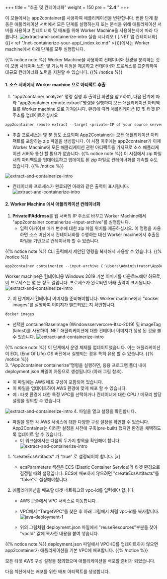+++
title = "추출 및 컨테이너화"
weight = 150
pre = "<b>2.4 </b>"
+++

이 모듈에서는 app2container를 사용하여 애플리케이션을 변환합니다. 변환 단계 활동은 애플리케이션 서버에서 모든 단계를 실행하는지 또는 분석을 위해 애플리케이션 서버를 사용하고 컨테이너화 및 배포를 위해 Worker Machine을 사용하는지에 따라 다릅니다.
![extract-and-containerize-intro](/extract-and-containerize/extract-containerize-overview.png)
실습 시나리오 ( [.NET 앱 컨테이너화]({{< ref "/net-containerize-your-app/_index.ko.md" >}}))에서는 Worker machine에서 아래 단계를 모두 실행합니다.

{{% notice note %}}
Worker Machine을 사용하여 컨테이너화 환경을 분리하는 것이 모범 사례이며 보안 및 기능적 이점을 제공하고 컨테이너화 프로세스를 표준화하여 대규모 컨테이너화 노력을 지원할 수 있습니다.
{{% /notice %}}  

#### 1. 소스 서버에서 Worker machine 으로 아티팩트 추출

1. "app2container analyze" 명령 실행 후  출력된  화면을 참고하여, 다음 단계에 따라 "app2container remote extract"명령을 실행하여 모든 애플리케이션 아티팩트를 Worker machine 으로 가져옵니다. 환경에 따라 애플리케이션 ID 및 타겟 IP 주소를 업데이트하십시오

```powershell
app2container remote extract --target <private-IP of your source server> --application-id <net-app-id>
```

- 추출 프로세스는 몇 분 정도 소요되며 App2Container는 모든 애플리케이션 아티팩트를 포함하는 zip 파일을 생성합니다. 이 시점 이후에는 app2container가 이제 Worker Machine에 모든 애플리케이션 관련 아티팩트를 가지므로 소스 애플리케이션 서버와 통신 할 필요가 없습니다.
{{% notice note %}}
이 시점에서 zip 파일 내의 아티팩트를 업데이트하고 업데이트 된 zip 파일로 컨테이너화를 계속할 수도 있습니다.
{{% /notice %}}  

![extract-and-containerize-intro](/extract-and-containerize/net-extract-1.png)

- 컨테이너화 프로세스가 완료되면 아래와 같은 출력이 표시됩니다.
![extract-and-containerize-intro](/extract-and-containerize/net-extract-2.png)

#### 2. Worker Machine 에서 애플리케이션 컨테이너화

1. **PrivateIPAddress**를 웹 서버의 IP 주소로 바꾸고 Worker Machine에서 "app2container containerize –input-archive"를 실행합니다.
    - 입력 아카이브 매개 변수에 대한 zip 파일 위치를 제공하십시오. 이 명령을 사용하면 소스 머신에서 컨테이너화를 수행하는 대신 Worker macine에서 추출된 파일을 기반으로 컨테이너화 할 수 있습니다.

{{% notice note %}}
CLI 출력에서 제안된 명령을 복사해서 사용할 수 있습니다.
{{% /notice %}}

```powershell
app2container containerize --input-archive C:\Users\Administrator\AppData\Local\app2container\remote\<PrivateIPAddress>\<net-app-id>\<net-app-id>.zip
```

Worker machine은 컨테이너용 Windows 2019 기본 이미지를 다운로드해야 하므로,  이 프로세스는 몇 분 정도 걸립니다. 프로세스가 완료되면 아래 출력이 표시됩니다.
    ![extract-and-containerize-intro](/extract-and-containerize/net-containerize-1.png)

2. 이 단계에서 컨테이너 이미지를 준비해야합니다. Worker machine에서 "docker images"를 실행하여 이미지가 빌드되었는지 확인합니다.

```powershell
docker images
```

- 선택한 containerBaseImage (Windowsservercore-ltsc-2019) 및 imageTag (latest)를 사용하여 .NET 애플리케이션에 대한 컨테이너 이미지가 생성 된 것을 볼 수 있습니다.
![extract-and-containerize-intro](/extract-and-containerize/net-containerize-2.png)

{{% notice note %}}
이 단계에서 운영 체제를 업데이트했습니다. 이는 애플리케이션이 EOL (End Of Life) OS 버전에서 실행되는 경우 특히 유용 할 수 있습니다.
{{% /notice %}}  
3. “App2container containerize”명령을 실행하면, 응용 프로그램 폴더 내에 deployment.json 파일이 자동으로 생성됩니다 (아래 그림 참조).

- 이 파일에는 AWS 배포 구성이 포함되어 있습니다.
- 이 파일을 업데이트하여 AWS 환경에 맞게 배포 할 수 있습니다.
- 예 : 타겟 환경에 대한 특정 VPC를 선택하거나 컨테이너에 대한 CPU / 메모리 할당 설정을 정의할 수 있습니다. 

![extract-and-containerize-intro](/extract-and-containerize/net-containerize-3.png)
4. 파일을 열고 설정을 확인합니다.

- 파일을 열면 각 AWS 서비스에 대한 다양한 구성 설정을 확인할 수 있습니다. App2Container는 이러한 설정을 사전에 구축(pre-built) 했지만 환경을 채택하도록 업데이트 할 수 있습니다.
  - 이 워크샵에서는 다음의 두가지 항목을 확인해야 합니다.
![extract-and-containerize-intro](/extract-and-containerize/net-containerize-4.png)

1. “createEcsArtifacts” 가 “true” 로 설정되어야 합니다.  [x]
    - ecsParameters 섹션은 ECS (Elastic Container Service)가 타겟 환경으로 결정될 때의 설정입니다. ECS에 배포하지 않으려면 "createEcsArtifacts"를 "false"로 설정해야합니다.

2. 애플리케이션을 배포할 타겟 네트워크의 vpc-id를 입력해야 합니다.

    - AWS 콘솔에서 VPC 서비스로 이동합니다. 
    - VPC에서 “TargetVPC”를 찾은 후 아래 그림에서 처럼 vpc-id를 복사합니다. 
    ![java-deployment-1](/extract-and-containerize/java-deployment-vpc.png)

    - 위의 그림처럼 deployment.json 파일에서 "reuseResources"부분을 찾아 "vpcId" 값에 복사한 내용을 붙여 넣습니다.

{{% notice note %}}
deployment.json 파일에서 VPC-ID를 업데이트하지 않으면 app2container가 애플리케이션을 기본 VPC에 배포합니다.
{{% /notice %}}  

모든 타겟 AWS 구성 설정을 정의했으며 애플리케이션을 배포할 준비가 되었습니다.

다음 섹션에서는 배포를 위한 배포 아티팩트를 생성합니다.
